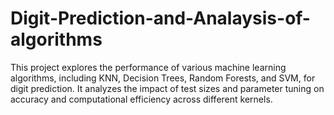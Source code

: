 # Digit-Prediction-and-Analaysis-of-algorithms
 This project explores the performance of various machine learning algorithms, including KNN, Decision Trees, Random Forests, and SVM, for digit prediction. It analyzes the impact of test sizes and parameter tuning on accuracy and computational efficiency across different kernels.
